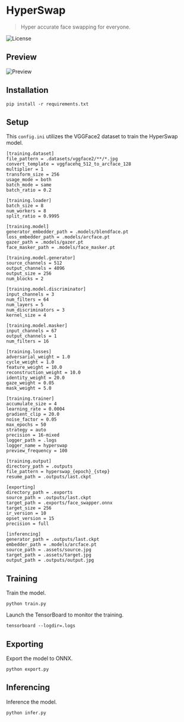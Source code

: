 HyperSwap
=========

> Hyper accurate face swapping for everyone.

![License](https://img.shields.io/badge/license-ResearchRAIL--MS-orange)


Preview
-------

![Preview](https://raw.githubusercontent.com/facefusion/facefusion-labs/master/.github/previews/hyperswap.png?sanitize=true)


Installation
------------

```
pip install -r requirements.txt
```


Setup
-----

This `config.ini` utilizes the VGGFace2 dataset to train the HyperSwap model.

```
[training.dataset]
file_pattern = .datasets/vggface2/**/*.jpg
convert_template = vggfacehq_512_to_arcface_128
multiplier = 1
transform_size = 256
usage_mode = both
batch_mode = same
batch_ratio = 0.2
```

```
[training.loader]
batch_size = 8
num_workers = 8
split_ratio = 0.9995
```

```
[training.model]
generator_embedder_path = .models/blendface.pt
loss_embedder_path = .models/arcface.pt
gazer_path = .models/gazer.pt
face_masker_path = .models/face_masker.pt
```

```
[training.model.generator]
source_channels = 512
output_channels = 4096
output_size = 256
num_blocks = 2
```

```
[training.model.discriminator]
input_channels = 3
num_filters = 64
num_layers = 5
num_discriminators = 3
kernel_size = 4
```

```
[training.model.masker]
input_channels = 67
output_channels = 1
num_filters = 16
```

```
[training.losses]
adversarial_weight = 1.0
cycle_weight = 1.0
feature_weight = 10.0
reconstruction_weight = 10.0
identity_weight = 20.0
gaze_weight = 0.05
mask_weight = 5.0
```

```
[training.trainer]
accumulate_size = 4
learning_rate = 0.0004
gradient_clip = 20.0
noise_factor = 0.05
max_epochs = 50
strategy = auto
precision = 16-mixed
logger_path = .logs
logger_name = hyperswap
preview_frequency = 100
```

```
[training.output]
directory_path = .outputs
file_pattern = hyperswap_{epoch}_{step}
resume_path = .outputs/last.ckpt
```

```
[exporting]
directory_path = .exports
source_path = .outputs/last.ckpt
target_path = .exports/face_swapper.onnx
target_size = 256
ir_version = 10
opset_version = 15
precision = full
```

```
[inferencing]
generator_path = .outputs/last.ckpt
embedder_path = .models/arcface.pt
source_path = .assets/source.jpg
target_path = .assets/target.jpg
output_path = .outputs/output.jpg
```


Training
--------

Train the model.

```
python train.py
```

Launch the TensorBoard to monitor the training.

```
tensorboard --logdir=.logs
```


Exporting
---------

Export the model to ONNX.

```
python export.py
```


Inferencing
-----------

Inference the model.

```
python infer.py
```
